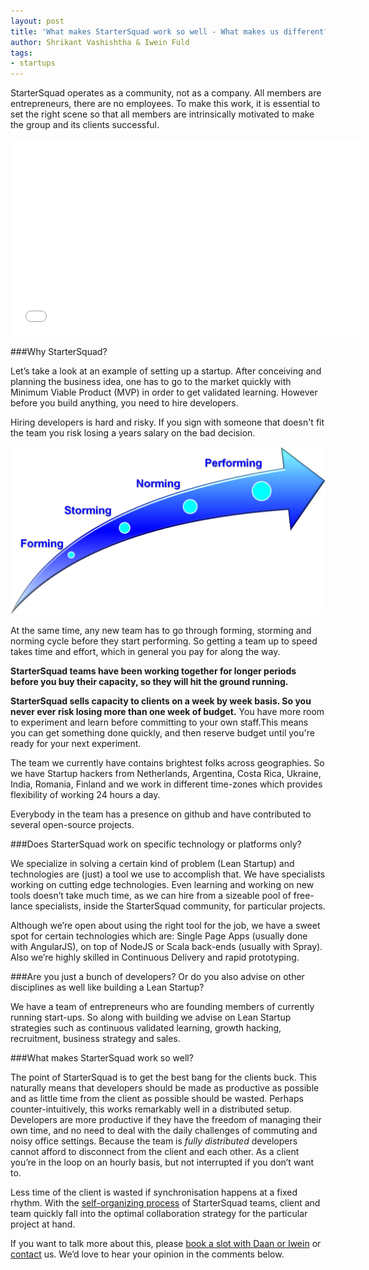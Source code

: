 ```yaml
---
layout: post
title: 'What makes StarterSquad work so well - What makes us different?'
author: Shrikant Vashishtha & Iwein Fuld
tags:
- startups
---
```


StarterSquad operates as a community, not as a company. All members are entrepreneurs, there are no employees. To make this work, it is essential to set the right scene so that all members are intrinsically motivated to make the group and its clients successful. 

<iframe width="560" height="315" src="//www.youtube.com/embed/ZPk-25rdBCE?showinfo=0&controls=0" frameborder="0" allowfullscreen></iframe>

###Why StarterSquad?

Let’s take a look at an example of setting up a startup. After conceiving and planning the business idea, one has to go to the market quickly with Minimum Viable Product (MVP) in order to get validated learning. However before you build anything, you need to hire developers. 

Hiring developers is hard and risky. If you sign with someone that doesn't fit the team you risk losing a years salary on the bad decision. 

![From Forming through Storming, Norming to Performing](/assets/images/forming-performing.png)

At the same time, any new team has to go through forming, storming and norming cycle before they start performing. So getting a team up to speed takes time and effort, which in general you pay for along the way. 

**StarterSquad teams have been working together for longer periods before you buy their capacity, 
so they will hit the ground running.** 

**StarterSquad sells capacity to clients on a week by week basis. So you never ever risk losing more than one week of budget.** You have more room to experiment and learn before committing to your own staff.This means you can get something done quickly, and then reserve budget until you're ready for your next experiment.

The team we currently have contains brightest folks across geographies. So we have Startup hackers from Netherlands, 
Argentina, Costa Rica, Ukraine, India, Romania, Finland and we work in different time-zones which provides flexibility of working 24 hours a day.

Everybody in the team has a presence on github and have contributed to several open-source projects.

###Does StarterSquad work on specific technology or platforms only?

We specialize in solving a certain kind of problem (Lean Startup) and technologies are (just) a tool we use to accomplish that. We have specialists working on cutting edge technologies. Even learning and working on new tools doesn’t take much time, as we can hire from a sizeable pool of free-lance specialists, inside the StarterSquad community, for particular projects.

Although we’re open about using the right tool for the job, we have a sweet spot for certain technologies which are: Single Page Apps (usually done with AngularJS), on top of NodeJS or Scala back-ends (usually with Spray). Also we’re highly skilled in Continuous 
Delivery and rapid prototyping. 

###Are you just a bunch of developers? Or do you also advise on other disciplines as well like building a Lean Startup?

We have a team of entrepreneurs who are founding members of currently running start-ups. So along with building we advise on Lean Startup strategies such as continuous validated learning, growth hacking, recruitment, business strategy and sales. 

###What makes StarterSquad work so well?

The point of StarterSquad is to get the best bang for the clients buck. This naturally means that developers should be made as productive as possible and as little time from the client as possible should be wasted. Perhaps counter-intuitively, this works remarkably well in a distributed setup. Developers are more productive if they have the freedom of managing their own time, and no need to deal with the daily challenges of commuting and noisy office settings. Because the team is _fully distributed_ developers cannot afford to disconnect from the client and each other. As a client you’re in the loop on an hourly basis, but not interrupted if you don’t want to. 

Less time of the client is wasted if synchronisation happens at a fixed rhythm. With the [self-organizing process](/blog/self-healing-organizations/) of StarterSquad teams, client and team quickly fall into the optimal collaboration strategy for the particular project at hand.

If you want to talk more about this, please [book a slot with Daan or Iwein](https://startersquad.youcanbook.me/) or [contact](/contact) us. We’d love to hear your opinion in the comments below.
